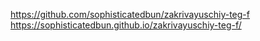 https://github.com/sophisticatedbun/zakrivayuschiy-teg-f
https://sophisticatedbun.github.io/zakrivayuschiy-teg-f/